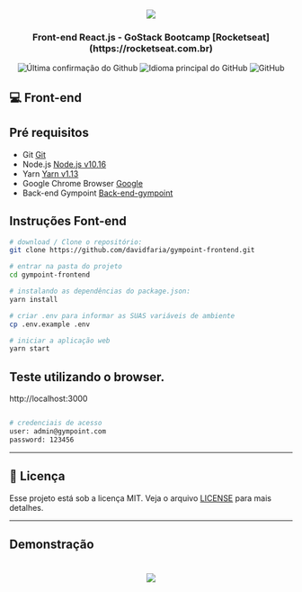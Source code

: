 <h1 align="center">
<img src="https://raw.githubusercontent.com/davidfaria/gympoint-frontend/master/.github/logo.png">
</h1>
<h3 align="center">
Front-end React.js - GoStack Bootcamp [Rocketseat](https://rocketseat.com.br)
</h3>

<p align = "center">
<img alt = "Última confirmação do Github" src="https://img.shields.io/github/last-commit/davidfaria/gympoint-frontend">
<img alt = "Idioma principal do GitHub" src="https://img.shields.io/github/languages/top/davidfaria/gympoint-frontend">
<img alt = "GitHub" src = "https://img.shields.io/github/license/davidfaria/gympoint-frontend.svg">
</p>

## :computer: Front-end

## Pré requisitos

- Git [Git](https://git-scm.com)
- Node.js [Node.js v10.16](https://nodejs.org/)
- Yarn [Yarn v1.13](https://yarnpkg.com/)
- Google Chrome Browser [Google](https://www.google.pt/intl/pt-PT/chrome/?brand=CHBD&gclid=CjwKCAiAxMLvBRBNEiwAKhr-nMvKg5nZhwHd__xLE-Mume31jYijN5WLG991vsf4owDGK4VNHWtrEhoCNRgQAvD_BwE&gclsrc=aw.ds)
- Back-end Gympoint [Back-end-gympoint](https://github.com/davidfaria/gympoint-backend)

## Instruções Font-end

```bash
# download / Clone o repositório:
git clone https://github.com/davidfaria/gympoint-frontend.git

# entrar na pasta do projeto
cd gympoint-frontend

# instalando as dependências do package.json:
yarn install

# criar .env para informar as SUAS variáveis de ambiente
cp .env.example .env

# iniciar a aplicação web
yarn start
```

## Teste utilizando o browser.

http://localhost:3000

```bash

# credenciais de acesso
user: admin@gympoint.com
password: 123456
```

---

## :memo: Licença

Esse projeto está sob a licença MIT. Veja o arquivo [LICENSE](LICENSE) para mais detalhes.

---

## Demonstração

<h1 align="center">
<img src="https://raw.githubusercontent.com/davidfaria/gympoint-frontend/master/.github/web.gif">
</h1>
